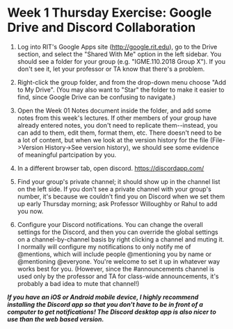 # Week 1 Thursday Exercise: Google Drive and Discord Collaboration

1. Log into RIT's Google Apps site (http://google.rit.edu), go to the Drive section, and select the "Shared With Me" option in the left sidebar. You should see a folder for your group (e.g. "IGME.110.2018 Group X"). If you don't see it, let your professor or TA know that there's a problem. 

2. Right-click the group folder, and from the drop-down menu choose "Add to My Drive". (You may also want to "Star" the folder to make it easier to find, since Google Drive can be confusing to navigate.)

3. Open the Week 01 Notes document inside the folder, and add some notes from this week's lectures. If other members of your group have already entered notes, you don't need to replicate them--instead, you can add to them, edit them, format them, etc. There doesn't need to be a lot of content, but when we look at the version history for the file (File->Version History->See version history), we should see some evidence of meaningful partcipation by you. 

4. In a different browser tab, open discord. https://discordapp.com/

5. Find your group's private channel; it should show up in the channel list on the left side. If you don't see a private channel with your group's number, it's because we couldn't find you on Discord when we set them up early Thursday morning; ask Professor Willoughby or Rahul to add you now.

6. Configure your Discord notifications. You can change the overall settings for the Discord, and then you can override the global settings on a channel-by-channel basis by right clicking a channel and muting it. I normally will configure my notifications to only notify me of @mentions, which will include people @mentioning you by name or @mentioning @everyone. You're welcome to set it up in whatever way works best for you. (However, since the #announcements channel is used only by the professor and TA for class-wide announcements, it's probably a bad idea to mute that channel!)

***If you have an iOS or Android mobile device, I highly recommend installing the Discord app so that you don't have to be in front of a computer to get notifications! The Discord desktop app is also nicer to use than the web based version.***
